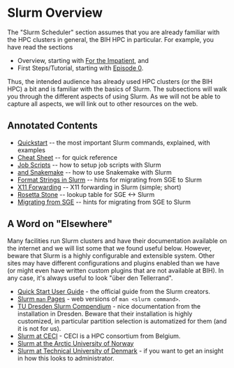# Slurm Overview

The "Slurm Scheduler" section assumes that you are already familiar with the HPC clusters in general, the BIH HPC in particular.
For example, you have read the sections

- Overview, starting with [For the Impatient](/overview/for-the-impatient), and
- First Steps/Tutorial, starting with [Episode 0](/first-steps/episode-0).

Thus, the intended audience has already used HPC clusters (or the BIH HPC) a bit and is familiar with the basics of Slurm.
The subsections will walk you through the different aspects of using Slurm.
As we will not be able to capture all aspects, we will link out to other resources on the web.

## Annotated Contents

- [Quickstart](quickstart.md) -- the most important Slurm commands, explained, with examples
- [Cheat Sheet](cheat-sheet.md) -- for quick reference
- [Job Scripts](job-scripts.md) -- how to setup job scripts with Slurm
- [and Snakemake](snakemake.md) -- how to use Snakemake with Slurm
- [Format Strings in Slurm](format-strings.md) -- hints for migrating from SGE to Slurm
- [X11 Forwarding](x11.md) -- X11 forwarding in Slurm (simple; short)
- [Rosetta Stone](rosetta-stone.md) -- lookup table for SGE <-> Slurm
- [Migrating from SGE](migrating.md) -- hints for migrating from SGE to Slurm

## A Word on "Elsewhere"

Many facilities run Slurm clusters and have their documentation available on the internet and we will list some that we found useful below.
However, beware that Slurm is a highly configurable and extensible system.
Other sites may have different configurations and plugins enabled than we have (or might even have written custom plugins that are not available at BIH).
In any case, it's always useful to look "über den Tellerrand".

- [Quick Start User Guide](https://slurm.schedmd.com/quickstart.html) - the official guide from the Slurm creators.
- [Slurm `man` Pages](https://slurm.schedmd.com/man_index.html) - web versions of `man <slurm command>`.
- [TU Dresden Slurm Compendium](https://doc.zih.tu-dresden.de/hpc-wiki/bin/view/Compendium/Slurm) - nice documentation from the installation in Dresden.
  Beware that their installation is highly customized, in particular partition selection is automatized for them (and it is not for us).
- [Slurm at CECI](https://support.ceci-hpc.be/doc/_contents/QuickStart/SubmittingJobs/SlurmTutorial.html) - CECI is a HPC consortium from Belgium.
- [Slurm at the Arctic University of Norway](https://hpc-uit.readthedocs.io/en/latest/jobs/examples.html)
- [Slurm at Technical University of Denmark](https://wiki.fysik.dtu.dk/niflheim/SLURM) - if you want to get an insight in how this looks to administrator.
